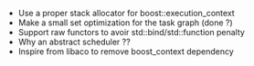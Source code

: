 - Use a proper stack allocator for boost::execution_context
- Make a small set optimization for the task graph (done ?)
- Support raw functors to avoir std::bind/std::function penalty
- Why an abstract scheduler ??
- Inspire from libaco to remove boost_context dependency